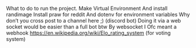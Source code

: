 What to do to run the project.
Make Virtual Environment
And install randimage
Install praw for reddit
And dotenv for environment variables
Why don’t you cross post to a channel here ;) (discord bot)
Doing it via a web socket would be easier than a full bot btw
By websocket I Ofc meant a webhook
https://en.wikipedia.org/wiki/Elo_rating_system (for voting system)
